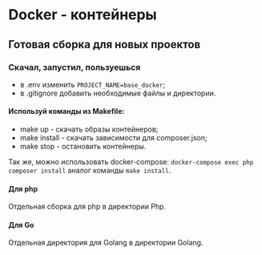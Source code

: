 # Docker - контейнеры

## Готовая сборка для новых проектов

### Скачал, запустил, пользуешься

- в .env изменить ```PROJECT_NAME=base_docker```;
- в .gitignore добавить необходимые файлы и директории.

#### Используй команды из Makefile:

- make up - скачать образы контейнеров;
- make install - скачать зависимости для composer.json;
- make stop - остановить контейнеры.

Так же, можно использовать docker-compose: ```docker-compose exec php composer install``` аналог команды `make install`.

#### Для php

Отдельная сборка для php в директории Php.

#### Для Go

Отдельная директория для Golang в директории Golang.
